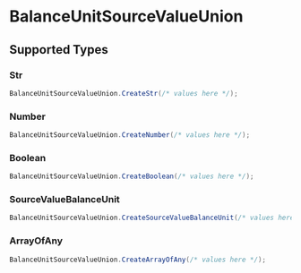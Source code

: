 # BalanceUnitSourceValueUnion


## Supported Types

### Str

```csharp
BalanceUnitSourceValueUnion.CreateStr(/* values here */);
```

### Number

```csharp
BalanceUnitSourceValueUnion.CreateNumber(/* values here */);
```

### Boolean

```csharp
BalanceUnitSourceValueUnion.CreateBoolean(/* values here */);
```

### SourceValueBalanceUnit

```csharp
BalanceUnitSourceValueUnion.CreateSourceValueBalanceUnit(/* values here */);
```

### ArrayOfAny

```csharp
BalanceUnitSourceValueUnion.CreateArrayOfAny(/* values here */);
```
